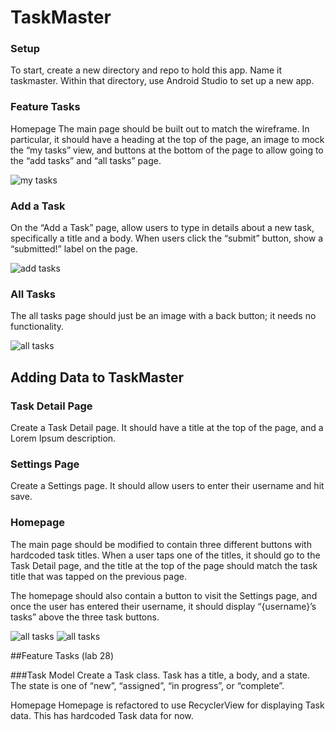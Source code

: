 # TaskMaster

### Setup
To start, create a new directory and repo to hold this app. Name it taskmaster.
Within that directory, use Android Studio to set up a new app.


### Feature Tasks
Homepage
The main page should be built out to match the wireframe. In particular, it should have a heading
at the top of the page, an image to mock the “my tasks” view, and buttons at the bottom of the page
to allow going to the “add tasks” and “all tasks” page.


![my tasks](./assets/my-tasks.png)



### Add a Task
On the “Add a Task” page, allow users to type in details about a new task, specifically a title and
a body. When users click the “submit” button, show a “submitted!” label on the page.


![add tasks](./assets/add-task.png)



### All Tasks
The all tasks page should just be an image with a back button; it needs no functionality.

![all tasks](./assets/all-tasks.png)








## Adding Data to TaskMaster


### Task Detail Page
Create a Task Detail page. It should have a title at the top of the page, and a Lorem Ipsum
description.

### Settings Page
Create a Settings page. It should allow users to enter their username and hit save.

### Homepage
The main page should be modified to contain three different buttons with hardcoded task titles.
When a user taps one of the titles, it should go to the Task Detail page, and the title at the
top of the page should match the task title that was tapped on the previous page.

The homepage should also contain a button to visit the Settings page, and once the user has entered
their username, it should display “{username}’s tasks” above the three task buttons.

![all tasks](./assets/homescreen.png)
![all tasks](./assets/task-detail.png)







##Feature Tasks (lab 28)

###Task Model
Create a Task class. Task has a title, a body, and a state. The state is one of
“new”, “assigned”, “in progress”, or “complete”.

Homepage
Homepage is refactored to use RecyclerView for displaying Task data. This has hardcoded
Task data for now.


